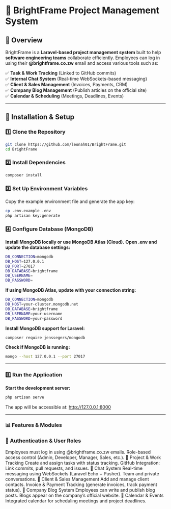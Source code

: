 # 🌟 BrightFrame Project Management System

## 📌 Overview

BrightFrame is a **Laravel-based project management system** built to help **software engineering teams** collaborate efficiently. Employees can log in using their **@brightframe.co.zw** email and access various tools such as:

✅ **Task & Work Tracking** (Linked to GitHub commits)  
✅ **Internal Chat System** (Real-time WebSockets-based messaging)  
✅ **Client & Sales Management** (Invoices, Payments, CRM)  
✅ **Company Blog Management** (Publish articles on the official site)  
✅ **Calendar & Scheduling** (Meetings, Deadlines, Events)

---

## 🚀 Installation & Setup

### 1️⃣ Clone the Repository

```bash
git clone https://github.com/leonah01/BrightFrame.git
cd BrightFrame
```

### 2️⃣ Install Dependencies

```bash
composer install
```

### 3️⃣ Set Up Environment Variables

Copy the example environment file and generate the app key:

```bash
cp .env.example .env
php artisan key:generate
```

### 4️⃣ Configure Database (MongoDB)

**Install MongoDB locally or use MongoDB Atlas (Cloud).**
**Open .env and update the database settings:**

```bash
DB_CONNECTION=mongodb
DB_HOST=127.0.0.1
DB_PORT=27017
DB_DATABASE=brightframe
DB_USERNAME=
DB_PASSWORD=
```

**If using MongoDB Atlas, update with your connection string:**

```bash
DB_CONNECTION=mongodb
DB_HOST=your-cluster.mongodb.net
DB_DATABASE=brightframe
DB_USERNAME=your-username
DB_PASSWORD=your-password
```

**Install MongoDB support for Laravel:**

```bash
composer require jenssegers/mongodb
```

**Check if MongoDB is running:**

```bash
mongo --host 127.0.0.1 --port 27017
```

---

### 5️⃣ Run the Application

**Start the development server:**

```bash
php artisan serve
```

The app will be accessible at: http://127.0.0.1:8000

---

### 📊 Features & Modules

### 🔐 Authentication & User Roles
Employees must log in using @brightframe.co.zw emails.
Role-based access control (Admin, Developer, Manager, Sales, etc.).
📌 Project & Work Tracking
Create and assign tasks with status tracking.
GitHub Integration: Link commits, pull requests, and issues.
💬 Chat System
Real-time messaging using WebSockets (Laravel Echo + Pusher).
Team and private conversations.
🛒 Client & Sales Management
Add and manage client contacts.
Invoice & Payment Tracking (generate invoices, track payment status).
📝 Company Blog System
Employees can write and publish blog posts.
Blogs appear on the company’s official website.
📅 Calendar & Events
Integrated calendar for scheduling meetings and project deadlines.